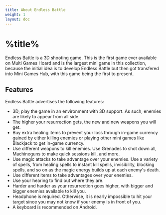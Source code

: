 ```yaml
---
title: About Endless Battle
weight: 1
layout: doc
---
```

# %title%
Endless Battle is a 3D shooting game. This is the first game ever available on Multi Games Hoard and is the largest mini game in this collection, because the initial idea is to develop Endless Battle but then got transfered into Mini Games Hub, with this game being the first to present.

## Features
Endless Battle advertises the following features:
- 3D; play the game in an environment with 3D support. As such, enemies are likely to appear from all side.
- The higher your resurrection gets, the new and new weapons you will get.
- Buy extra healing items to prevent your loss through in-game currency gained by either killing enemies or playing other mini games like Blackjack to get in-game currency.
- Use different weapons to kill enemies. Use Grenades to shot down all, Machineguns to make quick sessions kill, and more.
- Use magic attacks to take advantage over your enemies. Use a variety of spells, from healing spells to instant kill spells, invisibility, blocking spells, and so on as the magic energy builds up at each enemy's death.
- Use different items to take advantages over your enemies.
- Use your hearing to find out where they are.
- Harder and harder as your resurrection goes higher, with bigger and bigger enemies available to kill you.
- Headphone is required. Otherwise, it is nearly impossible to hit your target since you may not know if your enemy is in front of you.
- A keyboard is recommended on Android.
